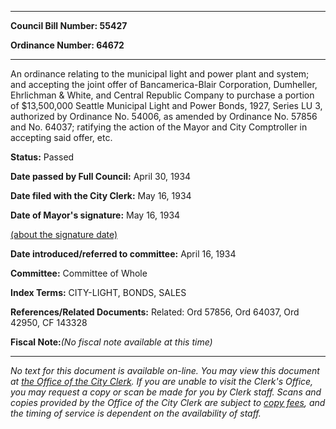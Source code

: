 

********

**Council Bill Number: 55427**
   
**Ordinance Number: 64672**
********

 An ordinance relating to the municipal light and power plant and system; and accepting the joint offer of Bancamerica-Blair Corporation, Dumheller, Ehrlichman & White, and Central Republic Company to purchase a portion of $13,500,000 Seattle Municipal Light and Power Bonds, 1927, Series LU 3, authorized by Ordinance No. 54006, as amended by Ordinance No. 57856 and No. 64037; ratifying the action of the Mayor and City Comptroller in accepting said offer, etc.

**Status:** Passed
   
**Date passed by Full Council:** April 30, 1934
   
**Date filed with the City Clerk:** May 16, 1934
   
**Date of Mayor's signature:** May 16, 1934
   
[(about the signature date)](/~public/approvaldate.htm)
   
   
   
**Date introduced/referred to committee:** April 16, 1934
   
**Committee:** Committee of Whole
   
   
**Index Terms:** CITY-LIGHT, BONDS, SALES

**References/Related Documents:** Related: Ord 57856, Ord 64037, Ord 42950, CF 143328

**Fiscal Note:**_(No fiscal note available at this time)_
********

_No text for this document is available on-line. You may view this document at [the Office of the City Clerk](http://www.seattle.gov/leg/clerk/contactUs.htm). If you are unable to visit the Clerk's Office, you may request a copy or scan be made for you by Clerk staff. Scans and copies provided by the Office of the City Clerk are subject to [copy fees](http://clerk.seattle.gov/~public/clerkfees.htm), and the timing of service is dependent on the availability of staff._

